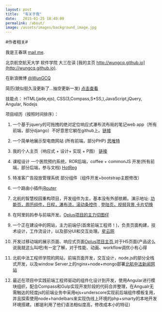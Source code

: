 ```yaml
---
layout: post
title:  "有关于我"
date:   2015-01-25 18:40:00
permalink: /about/
image: /assets/images/background_image.jpg
---
```


#作者相关#

我是王春琪
[mail me](mailto:wangchunqibuaa@gmail.com).

北京航空航天大学 软件学院 大三在读
[我的主页 http://wungcq.github.io](http://wungcq.github.io).

在新浪微博
 [@WunGCQ](http://weibo.com/wangchunqi)
 
 简历(貌似挺久没更新了...抽空更新一发)
  [点击查看](http://wungcq.github.io/img/wangchunqi-web-frontend.pdf)
  
技能点：
 HTML(jade,ejs), CSS(3,Compass,S*SS,),JavaScript,jQuery, Angular,
 Nodejs
 
项目经历（按照时间排序）：
  
  1. 一个基于jquery的可拖拽的绝对定位响应式瀑布流布局的笔记web app（所有前端，部分django）不好意思它躺在github上。[链接](https://github.com/songziming/hippocampus/)
  
  2. 一个简单地展示型电商网站 (所有前端，部分PHP) [思唯特](http://www.swdown.com/)
  
  3. 我的个人主页（响应式 + 设计+ 实现 + P图） [链接](http://wungcq.github.io/)
  
  4. 课程设计 一个医院预约系统，ROR后端，coffee + commonJS 开发(所有前端，部分后端，参与文档)  [HotReg](https://github.com/wanzysky/HotReg/)

  5. 特准客广告投放管理系统 部分组件（组件开发+bootstrap主题修改）
 
  6. 一个路由小插件[jRouter](https://github.com/WunGCQ/jRouter)
  
  7. 北航的智慧校园重构项目，开发组件为主，基本没有外部依赖。演示地址: [功能页，周历组件，日程，瀑布流，滚动条控件](http://wungcq.github.io/static/templates/index.html)  ,  [登陆页，视频背景,卡片切换](http://wungcq.github.io/static/templates/login.html)
  
  8. 在阿里妈妈参与前端开发。[Oplus项目的主力切图仔](http://wifi.cnzz.com)
  
  9. 一个正在建设中的网站，主力前端仔(首席前端工程师！)，负责页面构建，技术设计，工作流设计，以及部分UI和交互处理。[星云网](http://www.nebulafe.com)

  10. 开发过移动端的展示页面、响应式页面[Oplus项目主页](http://wifi.cnzz.com),对于H5页面(产品这么说我就这么叫吧)有一定了解，对于性能、动画、workflow调优小有心得
 
  11. 北航中法工程师学院的网站，前端页面开发，交互设计，node.js的部分全栈式开发，以及window Server上的nginx+node+mongo部署[北航中法新闻网站](http://ecpkn.buaa.edu.cn:9000/)
  
  12. 最近在项目中实践前端工程师驱动的组件化设计到开发，使用Angular进行模块组织，配合Compass和Gulp实现开发阶段的代码合并整理，在Angualr无需触达的轻度js的前端业务中采用ejs+underscore实现前后端组件模板复用，并且探索使用node+handelbars来实现伪线上环境的php+smarty的本地开发环境搭建。(都是利用了他们语法相似度高，修改成本小的特征)

  
